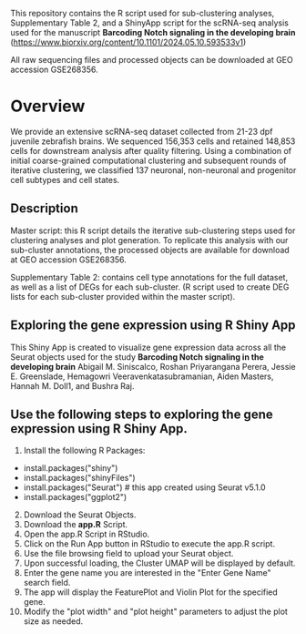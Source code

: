 This repository contains the R script used for sub-clustering analyses, Supplementary Table 2, and a ShinyApp script for the scRNA-seq analysis used for the manuscript **Barcoding Notch signaling in the developing brain** (https://www.biorxiv.org/content/10.1101/2024.05.10.593533v1)

All raw sequencing files and processed objects can be downloaded at GEO accession GSE268356.

# Overview
We provide an extensive scRNA-seq dataset collected from 21-23 dpf juvenile zebrafish brains.  We sequenced 156,353 cells and retained 148,853 cells for downstream analysis after quality filtering. Using a combination of initial coarse-grained computational clustering and subsequent rounds of iterative clustering, we classified 137 neuronal, non-neuronal and progenitor cell subtypes and cell states.  

## Description

Master script:  this R script details the iterative sub-clustering steps used for clustering analyses and plot generation.  To replicate this analysis with our sub-cluster annotations, the processed objects are available for download at GEO accession GSE268356.

Supplementary Table 2: contains cell type annotations for the full dataset, as well as a list of DEGs for each sub-cluster.  (R script used to create DEG lists for each sub-cluster provided within the master script).

## Exploring the gene expression using R Shiny App
This Shiny App is created to visualize gene expression data across all the Seurat objects used for the study **Barcoding Notch signaling in the developing brain** Abigail M. Siniscalco, Roshan Priyarangana Perera, Jessie E. Greenslade, Hemagowri Veeravenkatasubramanian,  Aiden Masters, Hannah M. Doll1, and Bushra Raj.
## Use the following steps to exploring the gene expression using R Shiny App.

1. Install the following R Packages: 
* install.packages("shiny")
* install.packages("shinyFiles")
* install.packages("Seurat") # this app created using Seurat v5.1.0
* install.packages("ggplot2")
2.	Download the Seurat Objects.
3.	Download the **app.R** Script.
4.	Open the app.R Script in RStudio.
5.	Click on the Run App button in RStudio to execute the app.R script.
6.	Use the file browsing field to upload your Seurat object.
7.	Upon successful loading, the Cluster UMAP will be displayed by default.
8.	Enter the gene name you are interested in the "Enter Gene Name" search field.
9.	The app will display the FeaturePlot and Violin Plot for the specified gene.
10.	Modify the "plot width" and "plot height" parameters to adjust the plot size as needed.
